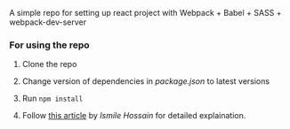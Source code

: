 A simple repo for setting up react project with Webpack + Babel + SASS + webpack-dev-server

### For using the repo

1. Clone the repo
2. Change version of dependencies in _package.json_ to latest versions
3. Run `npm install`

4. Follow [this article](https://dev.to/iamismile/how-to-setup-webpack-and-babel-for-react-59ph) by _Ismile Hossain_ for detailed explaination.
